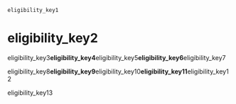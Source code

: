 ```ngMeta
eligibility_key1
```
# eligibility_key2
eligibility_key3**eligibility_key4**eligibility_key5**eligibility_key6**eligibility_key7


eligibility_key8**eligibility_key9**eligibility_key10**eligibility_key11**eligibility_key12

eligibility_key13